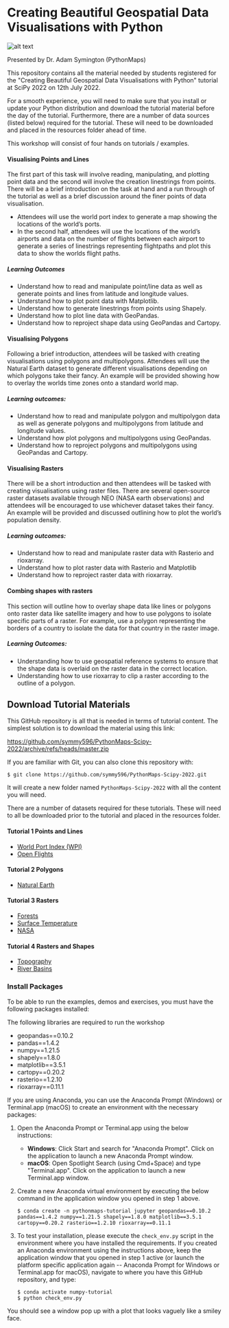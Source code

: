 # Creating Beautiful Geospatial Data Visualisations with Python 
 
![alt text](https://github.com/symmy596/PythonMaps-Scipy-2022/blob/master/resources/assets/shapping_lanes_dark.png) 

Presented by Dr. Adam Symington (PythonMaps)

This repository contains all the material needed by students registered for the "Creating Beautiful Geospatial Data Visualisations with Python" tutorial at SciPy 2022 on 12th July 2022.

For a smooth experience, you will need to make sure that you install or update your Python distribution and download the tutorial material before the day of the tutorial. Furthermore, there are a number of data sources (listed below) required for the tutorial. These will need to be downloaded and placed in the resources folder ahead of time.

This workshop will consist of four hands on tutorials / examples. 

#### Visualising Points and Lines

The first part of this task will involve reading, manipulating, and plotting point data and the second will involve the creation linestrings from points. There will be a brief introduction on the task at hand and a run through of the tutorial as well as a brief discussion around the finer points of data visualisation. 
- Attendees will use the world port index to generate a map showing the locations of the world’s ports. 
- In the second half, attendees will use the locations of the world’s airports and data on the number of flights between each airport to generate a series of linestrings representing flightpaths and plot this data to show the worlds flight paths.

##### Learning Outcomes
- Understand how to read and manipulate point/line data as well as generate points and lines from latitude and longitude values. 
- Understand how to plot point data with Matplotlib.
- Understand how to generate linestrings from points using Shapely.
- Understand how to plot line data with GeoPandas.
- Understand how to reproject shape data using GeoPandas and Cartopy.

#### Visualising Polygons

Following a brief introduction, attendees will be tasked with creating visualisations using polygons and multipolygons. Attendees will use the Natural Earth dataset to generate different visualisations depending on which polygons take their fancy. An example will be provided showing how to overlay the worlds time zones onto a standard world map. 

##### Learning outcomes:
- Understand how to read and manipulate polygon and multipolygon data as well as generate polygons and multipolygons from latitude and longitude values.
- Understand how plot polygons and multipolygons using GeoPandas.
- Understand how to reproject polygons and multipolygons using GeoPandas and Cartopy.

#### Visualising Rasters

There will be a short introduction and then attendees will be tasked with creating visualisations using raster files. There are several open-source raster datasets available through NEO (NASA earth observations) and attendees will be encouraged to use whichever dataset takes their fancy. An example will be provided and discussed outlining how to plot the world’s population density. 

##### Learning outcomes:
- Understand how to read and manipulate raster data with Rasterio and rioxarray. 
- Understand how to plot raster data with Rasterio and Matplotlib
- Understand how to reproject raster data with rioxarray. 

#### Combing shapes with rasters

This section will outline how to overlay shape data like lines or polygons onto raster data like satellite imagery and how to use polygons to isolate specific parts of a raster. For example, use a polygon representing the borders of a country to isolate the data for that country in the raster image.

##### Learning Outcomes:
- Understanding how to use geospatial reference systems to ensure that the shape data is overlaid on the raster data in the correct location.
- Understanding how to use rioxarray to clip a raster according to the outline of a polygon.


## Download Tutorial Materials

This GitHub repository is all that is needed in terms of tutorial content. The simplest solution is to download the material using this link:

https://github.com/symmy596/PythonMaps-Scipy-2022/archive/refs/heads/master.zip

If you are familiar with Git, you can also clone this repository with:

```
$ git clone https://github.com/symmy596/PythonMaps-Scipy-2022.git
```

It will create a new folder named `PythonMaps-Scipy-2022` with all the content you will need.

There are a number of datasets required for these tutorials. These will need to all be downloaded prior to the tutorial and placed in the resources folder.


#### Tutorial 1 Points and Lines

- [World Port Index (WPI)](https://msi.nga.mil/Publications/WPI)
- [Open Flights](https://openflights.org/data.html)

#### Tutorial 2 Polygons

- [Natural Earth](https://www.naturalearthdata.com/)

#### Tutorial 3 Rasters

- [Forests](https://globalmaps.github.io/ptc.html)
- [Surface Temperature](https://neo.gsfc.nasa.gov/view.php?datasetId=MOD_LSTD_M&year=2021)
- [NASA](https://neo.gsfc.nasa.gov/)

#### Tutorial 4 Rasters and Shapes

- [Topography](https://www.ngdc.noaa.gov/mgg/global/relief/ETOPO1/data/bedrock/grid_registered/georeferenced_tiff/)
- [River Basins](https://www.hydrosheds.org/products/hydrobasins)


### Install Packages

To be able to run the examples, demos and exercises, you must have the following packages installed:

The following libraries are required to run the workshop

- geopandas==0.10.2
- pandas==1.4.2
- numpy==1.21.5
- shapely==1.8.0
- matplotlib==3.5.1
- cartopy==0.20.2
- rasterio==1.2.10
- rioxarray==0.11.1

If you are using Anaconda, you can use the Anaconda Prompt (Windows) or Terminal.app (macOS) to create an environment with the necessary packages:

1. Open the Anaconda Prompt or Terminal.app using the below instructions:
    - **Windows**: Click Start and search for "Anaconda Prompt". Click on the application to launch a new Anaconda Prompt window.
    - **macOS**: Open Spotlight Search (using Cmd+Space) and type "Terminal.app". Click on the application to launch a new Terminal.app window.   

2. Create a new Anaconda virtual environment by executing the below command in the application window you opened in step 1 above.

    ```
    $ conda create -n pythonmaps-tutorial jupyter geopandas==0.10.2 pandas==1.4.2 numpy==1.21.5 shapely==1.8.0 matplotlib==3.5.1 cartopy==0.20.2 rasterio==1.2.10 rioxarray==0.11.1
    ```

3. To test your installation, please execute the `check_env.py` script in the environment where you have installed the requirements. If you created an Anaconda environment using the instructions above, keep the application window that you opened in step 1 active (or launch the platform specific application again -- Anaconda Prompt for Windows or Terminal.app for macOS), navigate to where you have this GitHub repository, and type:

    ```
    $ conda activate numpy-tutorial
    $ python check_env.py
    ```

You should see a window pop up with a plot that looks vaguely like a smiley face.
